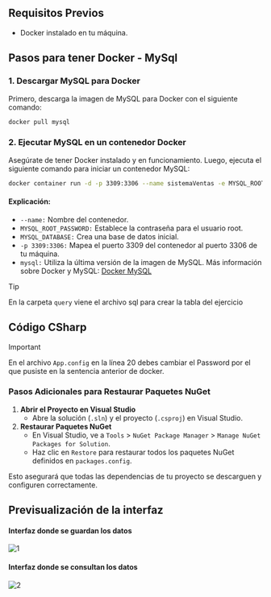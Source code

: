 ## Requisitos Previos
- Docker instalado en tu máquina.

## Pasos para tener Docker - MySql
### 1. Descargar MySQL para Docker

Primero, descarga la imagen de MySQL para Docker con el siguiente comando:

```bash
docker pull mysql
```
### 2. Ejecutar MySQL en un contenedor Docker
Asegúrate de tener Docker instalado y en funcionamiento. Luego, ejecuta el siguiente comando para iniciar un contenedor MySQL:
```bash
docker container run -d -p 3309:3306 --name sistemaVentas -e MYSQL_ROOT_PASSWORD=my-secret-pw -e MYSQL_DATABASE=sisVentas mysql
```
#### Explicación:

- `--name:` Nombre del contenedor.
- `MYSQL_ROOT_PASSWORD:` Establece la contraseña para el usuario root.
- `MYSQL_DATABASE:` Crea una base de datos inicial.
- `-p 3309:3306:` Mapea el puerto 3309 del contenedor al puerto 3306 de tu máquina.
- `mysql:` Utiliza la última versión de la imagen de MySQL.
Más información sobre Docker y MySQL: [Docker MySQL](https://hub.docker.com/_/mysql)
> [!TIP]
> En la carpeta `query` viene el archivo sql para crear la tabla del ejercicio

## Código CSharp
> [!IMPORTANT]
> En el archivo `App.config` en la línea 20 debes cambiar el Password por el que pusiste en la sentencia anterior de docker.

### Pasos Adicionales para Restaurar Paquetes NuGet
1. **Abrir el Proyecto en Visual Studio**
    - Abre la solución (`.sln`) y el proyecto (`.csproj`) en Visual Studio.
2. **Restaurar Paquetes NuGet**
    - En Visual Studio, ve a `Tools` > `NuGet Package Manager` > `Manage NuGet Packages for Solution`.
    - Haz clic en `Restore` para restaurar todos los paquetes NuGet definidos en `packages.config`.

Esto asegurará que todas las dependencias de tu proyecto se descarguen y configuren correctamente.

## Previsualización de la interfaz
#### Interfaz donde se guardan los datos
![1](https://github.com/user-attachments/assets/f5dce43a-12cc-4f87-8d0d-268f2901622f)

#### Interfaz donde se consultan los datos
![2](https://github.com/user-attachments/assets/f20b6086-7ddd-457b-9cc0-fe724cf411cc)
